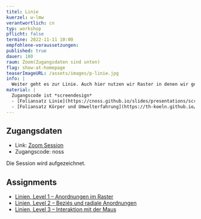 ```yaml
---
titel: Linie
kuerzel: w-lmw
verantwortlich: cn
typ: workshop
pflicht: false
termine: 2022-11-11 10:00
empfohlene-voraussetzungen:
published: true
dauer: 180
raum: Zoom(Zugangsdaten sind unten)
flag: show-at-homepage
teaserImageURL: /assets/images/p-linie.jpg
info: |
  Weiter geht es zur Linie. Auch hier nutzen wir Raster in denen wir gerade Linien zunächst horizontal und vertikal anordnen. Danach experimentieren wir mit Lage und Farbe der Linien. Schlussendlich befassen wir uns mit Kurven und Schwingungsfiguren.
material: |
  Zugangscode ist *screendesign*
  - [Foliansatz Linie](https://cnoss.github.io/slides/presentations/screendesign/linie/)
  - [Foliansatz Körper und Umwelterfahrung](https://th-koeln.github.io/mi-bachelor-screendesign/download/inputs/woche-3/020-koerper-und-umwelterfahrung.pdf)
---
```


## Zugangsdaten
- Link: [Zoom Session](https://th-koeln.zoom.us/j/6078076173?pwd=TjZXb1BoRUxYTktNQnVmZTducVhBQT09)
- Zugangscode: noss

Die Session wird aufgezeichnet.

## Assignments
- [Linien, Level 1 – Anordnungen im Raster](/generative-gestaltung/assignments/03-linien-01/)
- [Linien, Level 2 – Beziés und radiale Anordnungen](/generative-gestaltung/assignments/03-linien-02/)
- [Linien, Level 3 – Interaktion mit der Maus](/generative-gestaltung/assignments/03-linien-03/)

